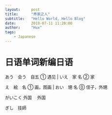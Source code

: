 ```yaml
---
layout:     post
title:      "养家之人"
subtitle:   "Hello World, Hello Blog"
date:       2018-07-11 11:20:00
author:     "Hux"
tags:
    - Japanese
---
```

# 日语单词新编日语
あう　会う　自五 ① 遇见  |  いえ　家  名 ② 家

え　絵　名  ①  画，图画  |  おい　甥  名  ⓪ 侄子，外甥





がいこく  外国　 外国

ぎし　技師